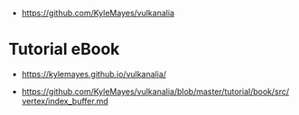 - https://github.com/KyleMayes/vulkanalia


# Tutorial eBook
- https://kylemayes.github.io/vulkanalia/

- https://github.com/KyleMayes/vulkanalia/blob/master/tutorial/book/src/vertex/index_buffer.md

